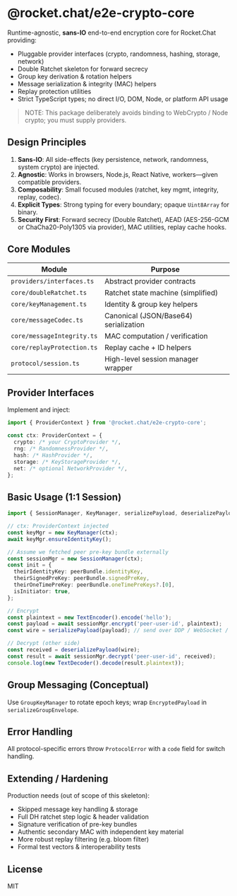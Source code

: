 # @rocket.chat/e2e-crypto-core

Runtime-agnostic, **sans-IO** end-to-end encryption core for Rocket.Chat providing:

- Pluggable provider interfaces (crypto, randomness, hashing, storage, network)
- Double Ratchet skeleton for forward secrecy
- Group key derivation & rotation helpers
- Message serialization & integrity (MAC) helpers
- Replay protection utilities
- Strict TypeScript types; no direct I/O, DOM, Node, or platform API usage

> NOTE: This package deliberately avoids binding to WebCrypto / Node crypto; you must supply providers.

## Design Principles

1. **Sans-IO**: All side-effects (key persistence, network, randomness, system crypto) are injected.
2. **Agnostic**: Works in browsers, Node.js, React Native, workers—given compatible providers.
3. **Composability**: Small focused modules (ratchet, key mgmt, integrity, replay, codec).
4. **Explicit Types**: Strong typing for every boundary; opaque `Uint8Array` for binary.
5. **Security First**: Forward secrecy (Double Ratchet), AEAD (AES-256-GCM or ChaCha20-Poly1305 via provider), MAC utilities, replay cache hooks.

## Core Modules

| Module | Purpose |
| ------ | ------- |
| `providers/interfaces.ts` | Abstract provider contracts |
| `core/doubleRatchet.ts` | Ratchet state machine (simplified) |
| `core/keyManagement.ts` | Identity & group key helpers |
| `core/messageCodec.ts` | Canonical (JSON/Base64) serialization |
| `core/messageIntegrity.ts` | MAC computation / verification |
| `core/replayProtection.ts` | Replay cache + ID helpers |
| `protocol/session.ts` | High-level session manager wrapper |

## Provider Interfaces

Implement and inject:

```ts
import { ProviderContext } from '@rocket.chat/e2e-crypto-core';

const ctx: ProviderContext = {
  crypto: /* your CryptoProvider */,
  rng: /* RandomnessProvider */,
  hash: /* HashProvider */,
  storage: /* KeyStorageProvider */,
  net: /* optional NetworkProvider */,
};
```

## Basic Usage (1:1 Session)

```ts
import { SessionManager, KeyManager, serializePayload, deserializePayload } from '@rocket.chat/e2e-crypto-core';

// ctx: ProviderContext injected
const keyMgr = new KeyManager(ctx);
await keyMgr.ensureIdentityKey();

// Assume we fetched peer pre-key bundle externally
const sessionMgr = new SessionManager(ctx);
const init = {
  theirIdentityKey: peerBundle.identityKey,
  theirSignedPreKey: peerBundle.signedPreKey,
  theirOneTimePreKey: peerBundle.oneTimePreKeys?.[0],
  isInitiator: true,
};

// Encrypt
const plaintext = new TextEncoder().encode('hello');
const payload = await sessionMgr.encrypt('peer-user-id', plaintext);
const wire = serializePayload(payload); // send over DDP / WebSocket / REST

// Decrypt (other side)
const received = deserializePayload(wire);
const result = await sessionMgr.decrypt('peer-user-id', received);
console.log(new TextDecoder().decode(result.plaintext));
```

## Group Messaging (Conceptual)

Use `GroupKeyManager` to rotate epoch keys; wrap `EncryptedPayload` in `serializeGroupEnvelope`.

## Error Handling

All protocol-specific errors throw `ProtocolError` with a `code` field for switch handling.

## Extending / Hardening

Production needs (out of scope of this skeleton):
- Skipped message key handling & storage
- Full DH ratchet step logic & header validation
- Signature verification of pre-key bundles
- Authentic secondary MAC with independent key material
- More robust replay filtering (e.g. bloom filter)
- Formal test vectors & interoperability tests

## License
MIT
